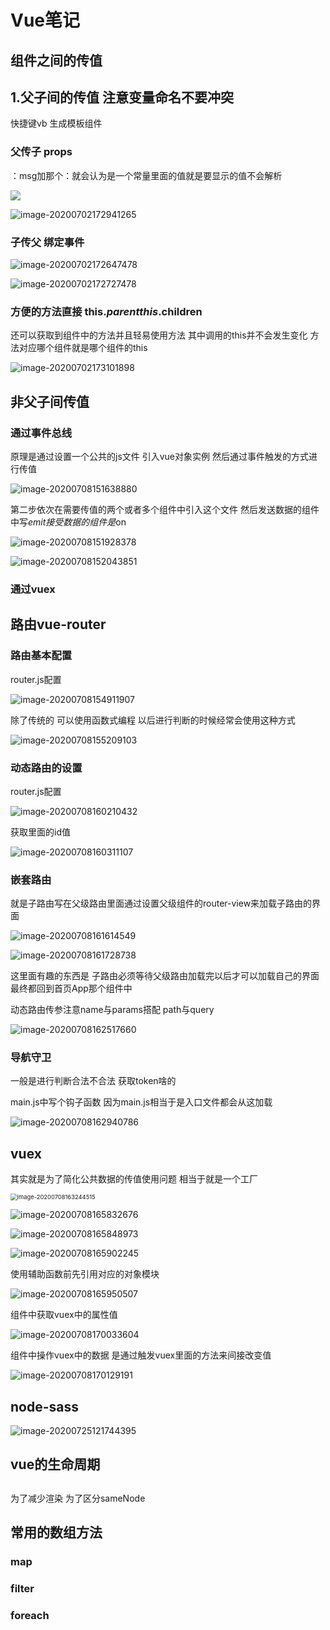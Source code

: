 # Vue笔记

## 组件之间的传值

## 1.父子间的传值 注意变量命名不要冲突

快捷键vb 生成模板组件

### 父传子 props

：msg加那个：就会认为是一个常量里面的值就是要显示的值不会解析

![](C:\Users\Administrator\AppData\Roaming\Typora\typora-user-images\image-20200702174519915.png)

![image-20200702172941265](C:\Users\Administrator\AppData\Roaming\Typora\typora-user-images\image-20200702172941265.png)

### 子传父 绑定事件

![image-20200702172647478](C:\Users\Administrator\AppData\Roaming\Typora\typora-user-images\image-20200702172647478.png)

![image-20200702172727478](C:\Users\Administrator\AppData\Roaming\Typora\typora-user-images\image-20200702172727478.png)

### 方便的方法直接 this.$parent this.$children 

还可以获取到组件中的方法并且轻易使用方法 其中调用的this并不会发生变化 方法对应哪个组件就是哪个组件的this

![image-20200702173101898](C:\Users\Administrator\AppData\Roaming\Typora\typora-user-images\image-20200702173101898.png)

##  非父子间传值

### 通过事件总线

原理是通过设置一个公共的js文件 引入vue对象实例 然后通过事件触发的方式进行传值

![image-20200708151638880](C:\Users\Administrator\AppData\Roaming\Typora\typora-user-images\image-20200708151638880.png)

第二步依次在需要传值的两个或者多个组件中引入这个文件 然后发送数据的组件中写$emit 接受数据的组件是$on

![image-20200708151928378](C:\Users\Administrator\AppData\Roaming\Typora\typora-user-images\image-20200708151928378.png)

![image-20200708152043851](C:\Users\Administrator\AppData\Roaming\Typora\typora-user-images\image-20200708152043851.png)

### 

### 通过vuex





## 路由vue-router

### 路由基本配置

router.js配置

![image-20200708154911907](C:\Users\Administrator\AppData\Roaming\Typora\typora-user-images\image-20200708154911907.png)

除了传统的<router-link on='/home'> 可以使用函数式编程  以后进行判断的时候经常会使用这种方式

![image-20200708155209103](C:\Users\Administrator\AppData\Roaming\Typora\typora-user-images\image-20200708155209103.png)



### 动态路由的设置

router.js配置

![image-20200708160210432](C:\Users\Administrator\AppData\Roaming\Typora\typora-user-images\image-20200708160210432.png)

获取里面的id值

![image-20200708160311107](C:\Users\Administrator\AppData\Roaming\Typora\typora-user-images\image-20200708160311107.png)

### 嵌套路由

就是子路由写在父级路由里面通过设置父级组件的router-view来加载子路由的界面

![image-20200708161614549](C:\Users\Administrator\AppData\Roaming\Typora\typora-user-images\image-20200708161614549.png)

![image-20200708161728738](C:\Users\Administrator\AppData\Roaming\Typora\typora-user-images\image-20200708161728738.png)

这里面有趣的东西是 子路由必须等待父级路由加载完以后才可以加载自己的界面  最终都回到首页App那个组件中

动态路由传参注意name与params搭配 path与query  

![image-20200708162517660](C:\Users\Administrator\AppData\Roaming\Typora\typora-user-images\image-20200708162517660.png)

### 导航守卫 

一般是进行判断合法不合法 获取token啥的

main.js中写个钩子函数 因为main.js相当于是入口文件都会从这加载

![image-20200708162940786](C:\Users\Administrator\AppData\Roaming\Typora\typora-user-images\image-20200708162940786.png)

## vuex

其实就是为了简化公共数据的传值使用问题 相当于就是一个工厂

<img src="C:\Users\Administrator\AppData\Roaming\Typora\typora-user-images\image-20200708163244515.png" alt="image-20200708163244515" style="zoom:67%;" />

![image-20200708165832676](C:\Users\Administrator\AppData\Roaming\Typora\typora-user-images\image-20200708165832676.png)



![image-20200708165848973](C:\Users\Administrator\AppData\Roaming\Typora\typora-user-images\image-20200708165848973.png)



![image-20200708165902245](C:\Users\Administrator\AppData\Roaming\Typora\typora-user-images\image-20200708165902245.png)

使用辅助函数前先引用对应的对象模块

![image-20200708165950507](C:\Users\Administrator\AppData\Roaming\Typora\typora-user-images\image-20200708165950507.png)

组件中获取vuex中的属性值

![image-20200708170033604](C:\Users\Administrator\AppData\Roaming\Typora\typora-user-images\image-20200708170033604.png)



组件中操作vuex中的数据 是通过触发vuex里面的方法来间接改变值

![image-20200708170129191](C:\Users\Administrator\AppData\Roaming\Typora\typora-user-images\image-20200708170129191.png)

## node-sass

![image-20200725121744395](C:\Users\Administrator\AppData\Roaming\Typora\typora-user-images\image-20200725121744395.png)



## vue的生命周期



## 

为了减少渲染 为了区分sameNode

## 常用的数组方法

### map

### filter

### foreach



